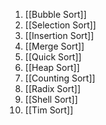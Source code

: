 1.  [[Bubble Sort]]
2.  [[Selection Sort]]
3. [[Insertion Sort]]
4. [[Merge Sort]]
5. [[Quick Sort]]
6. [[Heap Sort]]
7. [[Counting Sort]]
8. [[Radix Sort]]
9. [[Shell Sort]]
10. [[Tim Sort]]